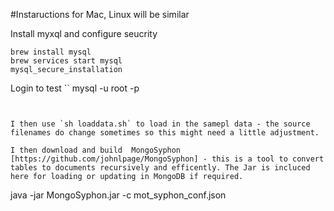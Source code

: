 #Instaructions for Mac, Linux will be similar

Install myxql and configure seucrity
```
brew install mysql
brew services start mysql
mysql_secure_installation
```

Login to test
``
mysql -u root -p
```


I then use `sh loaddata.sh` to load in the samepl data - the source filenames do change sometimes so this might need a little adjustment.

I then download and build  MongoSyphon [https://github.com/johnlpage/MongoSyphon] - this is a tool to convert tables to documents recursively and efficently. The Jar is incluced here for loading or updating in MongoDB if required.

```
java -jar MongoSyphon.jar -c mot_syphon_conf.json 
```




